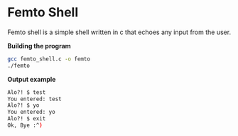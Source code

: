 # Femto Shell
Femto shell is a simple shell written in c that echoes any input from the user.

**Building the program**

``` bash
gcc femto_shell.c -o femto
./femto
```

**Output example**

``` bash
Alo?! $ test
You entered: test
Alo?! $ yo
You entered: yo
Alo?! $ exit
Ok, Bye :^)
```

